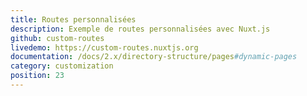 ```yaml
---
title: Routes personnalisées
description: Exemple de routes personnalisées avec Nuxt.js
github: custom-routes
livedemo: https://custom-routes.nuxtjs.org
documentation: /docs/2.x/directory-structure/pages#dynamic-pages
category: customization
position: 23
---
```

